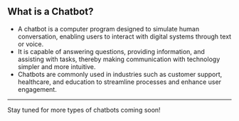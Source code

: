## What is a Chatbot?

- A chatbot is a computer program designed to simulate human conversation, enabling users to interact with digital systems through text or voice.
- It is capable of answering questions, providing information, and assisting with tasks, thereby making communication with technology simpler and more intuitive.
- Chatbots are commonly used in industries such as customer support, healthcare, and education to streamline processes and enhance user engagement.

---

Stay tuned for more types of chatbots coming soon!

